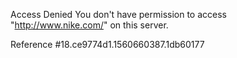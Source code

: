 Access Denied You don't have permission to access "http://www.nike.com/" on this server.

Reference #18.ce9774d1.1560660387.1db60177